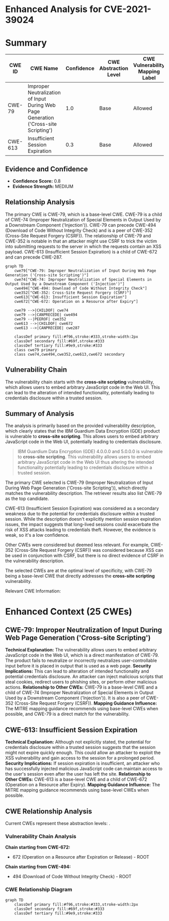 # Enhanced Analysis for CVE-2021-39024

# Summary
| CWE ID | CWE Name | Confidence | CWE Abstraction Level | CWE Vulnerability Mapping Label | CWE-Vulnerability Mapping Notes |
|---|---|---|---|---|---|
| CWE-79 | Improper Neutralization of Input During Web Page Generation ('Cross-site Scripting') | 1.0 | Base | Allowed | Primary CWE |
| CWE-613 | Insufficient Session Expiration | 0.3 | Base | Allowed | Secondary Candidate |

## Evidence and Confidence

*   **Confidence Score:** 0.8
*   **Evidence Strength:** MEDIUM

## Relationship Analysis
The primary CWE is CWE-79, which is a base-level CWE. CWE-79 is a child of CWE-74 (Improper Neutralization of Special Elements in Output Used by a Downstream Component ('Injection')). CWE-79 can precede CWE-494 (Download of Code Without Integrity Check) and is a peer of CWE-352 (Cross-Site Request Forgery (CSRF)). The relationship of CWE-79 and CWE-352 is notable in that an attacker might use CSRF to trick the victim into submitting requests to the server in which the requests contain an XSS payload. CWE-613 (Insufficient Session Expiration) is a child of CWE-672 and can precede CWE-287.

```mermaid
graph TD
    cwe79["CWE-79: Improper Neutralization of Input During Web Page Generation ('Cross-site Scripting')"]
    cwe74["CWE-74: Improper Neutralization of Special Elements in Output Used by a Downstream Component ('Injection')"]
    cwe494["CWE-494: Download of Code Without Integrity Check"]
    cwe352["CWE-352: Cross-Site Request Forgery (CSRF)"]
    cwe613["CWE-613: Insufficient Session Expiration"]
    cwe672["CWE-672: Operation on a Resource after Expiry"]

    cwe79 -->|CHILDOF| cwe74
    cwe79 -->|CANPRECEDE| cwe494
    cwe79 --|PEEROF| cwe352
    cwe613 -->|CHILDOF| cwe672
    cwe613 -->|CANPRECEDE| cwe287

    classDef primary fill:#f96,stroke:#333,stroke-width:2px
    classDef secondary fill:#69f,stroke:#333
    classDef tertiary fill:#9e9,stroke:#333
    class cwe79 primary
    class cwe74,cwe494,cwe352,cwe613,cwe672 secondary
```

## Vulnerability Chain
The vulnerability chain starts with the **cross-site scripting** vulnerability, which allows users to embed arbitrary JavaScript code in the Web UI. This can lead to the alteration of intended functionality, potentially leading to credentials disclosure within a trusted session.

## Summary of Analysis
The analysis is primarily based on the provided vulnerability description, which clearly states that the IBM Guardium Data Encryption (GDE) product is vulnerable to **cross-site scripting**. This allows users to embed arbitrary JavaScript code in the Web UI, potentially leading to credentials disclosure.

> IBM Guardium Data Encryption (GDE) 4.0.0.0 and 5.0.0.0 is vulnerable to **cross-site scripting**. This vulnerability allows users to embed arbitrary JavaScript code in the Web UI thus altering the intended functionality potentially leading to credentials disclosure within a trusted session.

The primary CWE selected is CWE-79 (Improper Neutralization of Input During Web Page Generation ('Cross-site Scripting')), which directly matches the vulnerability description. The retriever results also list CWE-79 as the top candidate.

CWE-613 (Insufficient Session Expiration) was considered as a secondary weakness due to the potential for credentials disclosure within a trusted session. While the description doesn't explicitly mention session expiration issues, the impact suggests that long-lived sessions could exacerbate the risk of XSS attacks leading to credentials theft. However, the evidence is weak, so it's a low confidence.

Other CWEs were considered but deemed less relevant. For example, CWE-352 (Cross-Site Request Forgery (CSRF)) was considered because XSS can be used in conjunction with CSRF, but there is no direct evidence of CSRF in the vulnerability description.

The selected CWEs are at the optimal level of specificity, with CWE-79 being a base-level CWE that directly addresses the **cross-site scripting** vulnerability.

Relevant CWE Information:

# Enhanced Context (25 CWEs)

## CWE-79: Improper Neutralization of Input During Web Page Generation ('Cross-site Scripting')
**Technical Explanation:** The vulnerability allows users to embed arbitrary JavaScript code in the Web UI, which is a direct manifestation of CWE-79. The product fails to neutralize or incorrectly neutralizes user-controllable input before it is placed in output that is used as a web page.
**Security Implications:** This can lead to alteration of intended functionality and potential credentials disclosure. An attacker can inject malicious scripts that steal cookies, redirect users to phishing sites, or perform other malicious actions.
**Relationship to Other CWEs:** CWE-79 is a base-level CWE and a child of CWE-74 (Improper Neutralization of Special Elements in Output Used by a Downstream Component ('Injection')). It is also a peer of CWE-352 (Cross-Site Request Forgery (CSRF)).
**Mapping Guidance Influence:** The MITRE mapping guidance recommends using base-level CWEs when possible, and CWE-79 is a direct match for the vulnerability.

## CWE-613: Insufficient Session Expiration
**Technical Explanation:** Although not explicitly stated, the potential for credentials disclosure within a trusted session suggests that the session might not expire quickly enough. This could allow an attacker to exploit the XSS vulnerability and gain access to the session for a prolonged period.
**Security Implications:** If session expiration is insufficient, an attacker who has successfully injected malicious JavaScript code can maintain access to the user's session even after the user has left the site.
**Relationship to Other CWEs:** CWE-613 is a base-level CWE and a child of CWE-672 (Operation on a Resource after Expiry).
**Mapping Guidance Influence:** The MITRE mapping guidance recommends using base-level CWEs when possible.


## CWE Relationship Analysis

Current CWEs represent these abstraction levels: .


### Vulnerability Chain Analysis

**Chain starting from CWE-672:**
- 672 (Operation on a Resource after Expiration or Release) - ROOT


**Chain starting from CWE-494:**
- 494 (Download of Code Without Integrity Check) - ROOT



### CWE Relationship Diagram

```mermaid
graph TD
    classDef primary fill:#f96,stroke:#333,stroke-width:2px
    classDef secondary fill:#69f,stroke:#333
    classDef tertiary fill:#9e9,stroke:#333
```